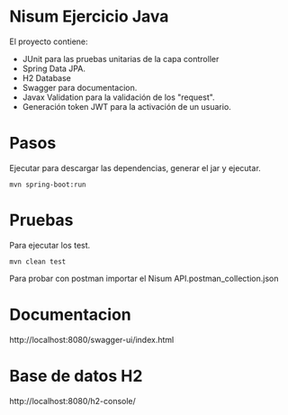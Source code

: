 # Nisum Ejercicio Java

El proyecto contiene:

- JUnit para las pruebas unitarias de la capa controller
- Spring Data JPA.
- H2 Database
- Swagger para documentacion.
- Javax Validation para la validación de los "request".
- Generación token JWT para la activación de un usuario.

# Pasos

Ejecutar para descargar las dependencias, generar el jar y ejecutar.

`mvn spring-boot:run`


# Pruebas

Para ejecutar los test. 

`mvn clean test`

Para probar con postman importar el Nisum API.postman_collection.json

# Documentacion 

http://localhost:8080/swagger-ui/index.html


# Base de datos H2

http://localhost:8080/h2-console/

